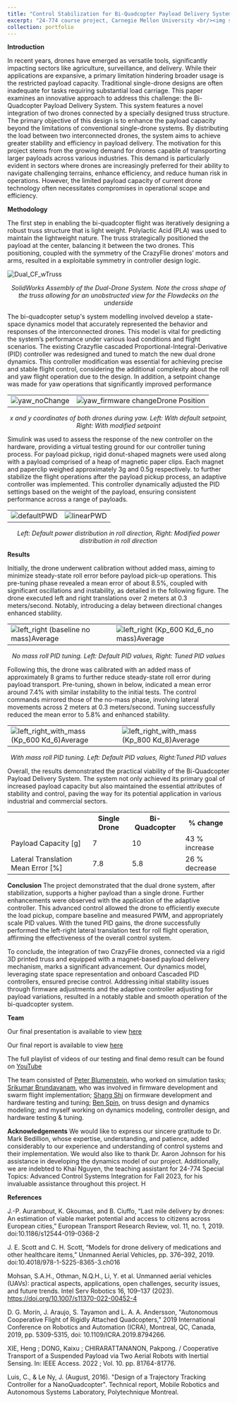 ```yaml
---
title: "Control Stabilization for Bi-Quadcopter Payload Delivery System"
excerpt: "24-774 course project, Carnegie Mellon University <br/><img src='images/ACSI_project/coverimage_1000x500.jpg'>"
collection: portfolio
---
```


**Introduction**

In recent years, drones have emerged as versatile tools, significantly impacting sectors like agriculture, surveillance, and delivery. While their applications are expansive, a primary limitation hindering broader usage is the restricted payload capacity. Traditional single-drone designs are often inadequate for tasks requiring substantial load carriage. This paper examines an innovative approach to address this challenge: the Bi-Quadcopter Payload Delivery System. This system features a novel integration of two drones connected by a specially designed truss structure. The primary objective of this design is to enhance the payload capacity beyond the limitations of conventional single-drone systems. By distributing the load between two interconnected drones, the system aims to achieve greater stability and efficiency in payload delivery. The motivation for this project stems from the growing demand for drones capable of transporting larger payloads across various industries. This demand is particularly evident in sectors where drones are increasingly preferred for their ability to navigate challenging terrains, enhance efficiency, and reduce human risk in operations. However, the limited payload capacity of current drone technology often necessitates compromises in operational scope and efficiency.


**Methodology**

The first step in enabling the bi-quadcopter flight was iteratively designing a robust truss structure that is light weight. Polylactic Acid (PLA) was used to maintain the lightweight nature. The truss strategically positioned the payload at the center, balancing it between the two drones. This positioning, coupled with the symmetry of the CrazyFlie drones’ motors and arms, resulted in a exploitable symmetry in controller design logic. 

<img src='images/ACSI_project/Dual_CF_wTruss.png' alt="Dual_CF_wTruss" class="center">
<p style="text-align:center"> <i>SolidWorks Assembly of the Dual-Drone System. Note the cross shape of the truss allowing for an unobstructed view for the Flowdecks on the underside</i></p>



The bi-quadcopter setup's system modelling involved develop a state-space dynamics model that accurately represented the behavior and responses of the interconnected drones. This model is vital for predicting the system’s performance under various load conditions and flight scenarios. The existing Crazyflie cascaded Proportional-Integral-Derivative (PID) controller was redesigned and tuned to match the new dual drone dynamics. This controller modification was essential for achieving precise and stable flight control, considering the additional complexity about the roll and yaw flight operation due to the design. In addition, a setpoint change was made for yaw operations that significantly improved performance

<div style="text-align: center;">
<table border="0">
 <tr>
  <td><img src='images/ACSI_project/yaw_noChange.png' alt="yaw_noChange" class="center"></td>
  <td><img src='images/ACSI_project/yaw_firmware changeDrone Position.png' alt="yaw_firmware changeDrone Position" class="center"></td>
 </tr>
</table>
</div>

<p style="text-align:center"> <i>x and y coordinates of both drones during yaw. Left: With default setpoint, Right: With modified setpoint</i></p>

Simulink was used to assess the response of the new controller on the hardware, providing a virtual testing ground for our controller tuning process. For payload pickup, rigid donut-shaped magnets were used along with a payload comprised of a heap of magnetic paper clips. Each magnet and paperclip weighed approximately 3g and 0.5g respectively. to further stabilize the flight operations after the payload pickup process, an adaptive controller was implemented. This controller dynamically adjusted the PID settings based on the weight of the payload, ensuring consistent performance across a range of payloads.

<div style="text-align: center;">
<table border="0">
 <tr>
  <td><img src='images/ACSI_project/defaultPWD.png' alt="defaultPWD" class="center"></td>
  <td><img src='images/ACSI_project/linearPWD.png' alt="linearPWD" class="center"></td>
 </tr>
</table>
</div>

<p style="text-align:center"> <i>Left: Default power distribution in roll direction, Right: Modified power distribution in roll direction</i></p>


**Results**

Initially, the drone underwent calibration without added mass, aiming to minimize steady-state roll error before payload pick-up operations. This pre-tuning phase revealed a mean error of about 8.5%, coupled with significant oscillations and instability, as detailed in the following figure. The drone executed left and right translations over 2 meters at 0.3 meters/second. Notably, introducing a delay between directional changes enhanced stability.

<div style="text-align: center;">
<table border="0">
 <tr>
  <td><img src='images/ACSI_project/left_right (baseline no mass)Average.png' alt="left_right (baseline no mass)Average" class="center"></td>
  <td><img src='images/ACSI_project/left_right (Kp_600 Kd_6_no mass)Average.png' alt="left_right (Kp_600 Kd_6_no mass)Average" class="center"></td>
 </tr>
</table>
</div>

<p style="text-align:center"> <i>No mass roll PID tuning. Left: Default PID values, Right: Tuned PID values</i></p>

Following this, the drone was calibrated with an added mass of approximately 8 grams to further reduce steady-state roll error during payload transport. Pre-tuning, shown in below, indicated a mean error around 7.4% with similar instability to the initial tests. The control commands mirrored those of the no-mass phase, involving lateral movements across 2 meters at 0.3 meters/second. Tuning successfully reduced the mean error to 5.8% and enhanced stability.

<div style="text-align: center;">
<table border="0">
 <tr>
  <td><img src='images/ACSI_project/left_right_with_mass (Kp_600 Kd_6)Average.png' alt="left_right_with_mass (Kp_600 Kd_6)Average" class="center"></td>
  <td><img src='images/ACSI_project/left_right_with_mass (Kp_800 Kd_8)Average.png' alt="left_right_with_mass (Kp_800 Kd_8)Average" class="center"></td>
 </tr>
</table>
</div>

<p style="text-align:center"> <i>With mass roll PID tuning. Left: Default PID values, Right:Tuned PID values</i></p>

Overall, the results demonstrated the practical viability of the Bi-Quadcopter Payload Delivery System. The system not only achieved its primary goal of increased payload capacity but also maintained the essential attributes of stability and control, paving the way for its potential application in various industrial and commercial sectors.

<div style="text-align: center;">
<table>
  <tr>
    <th></th>
    <th>Single Drone</th>
    <th>Bi-Quadcopter</th>
    <th>% change</th>
  </tr>
  <tr>
    <td>Payload Capacity [g]</td>
    <td>7</td>
    <td>10</td>
    <td>43 % increase</td>
  </tr>
  <tr>
    <td>Lateral Translation Mean Error [%]</td>
    <td>7.8</td>
    <td>5.8</td>
    <td>26 % decrease</td>
  </tr>
</table>
</div>


**Conclusion**
The project demonstrated that the dual drone system, after stabilization, supports a higher payload than a single drone. Further enhancements were observed with the application of the adaptive controller. This advanced control allowed the drone to efficiently execute the load pickup, compare baseline and measured PWM, and appropriately scale PID values. With the tuned PID gains, the drone successfully performed the left-right lateral translation test for roll flight operation, affirming the effectiveness of the overall control system.

To conclude, the integration of two CrazyFlie drones, connected via a rigid 3D printed truss and equipped with a magnet-based payload delivery mechanism, marks a significant advancement. Our dynamics model, leveraging state space representation and onboard Cascaded PID controllers, ensured precise control. Addressing initial stability issues through firmware adjustments and the adaptive controller adjusting for payload variations, resulted in a notably stable and smooth operation of the bi-quadcopter system.


**Team**

Our final presentation is available to view <a href="https://drive.google.com/file/d/1bT4KMnsltgcpMdeA26Qo8Tf2k_ncgda_/view?usp=sharing">here</a>


Our final report is available to view <a href="https://github.com/hhpamu/ACSI_dual_drone/blob/main/ACSI_Final_Report_revised.pdf">here</a>


The full playlist of videos of our testing and final demo result can be found on <a href="https://www.youtube.com/playlist?list=PLhjMVMo-iKefzUKCguJFhuCKCUdmlcipk" target="_blank">YouTube</a> 


The team consisted of <a href="https://www.linkedin.com/in/peter-blumenstein-59599011a/">Peter Blumenstein</a>, who worked on simulation tasks; <a href="https://www.linkedin.com/in/sribru/">Srikumar Brundavanam</a>, who was involved in firmware development and swarm flight implementation; <a href="https://www.linkedin.com/in/steven-shi-272b2b168/">Shang Shi</a> on firmware development and hardware testing and tuning; <a href="https://www.linkedin.com/in/ben-spin-71640b1a5/">Ben Spin</a>, on truss design and dynamics modeling; and myself working on dynamics modeling, controller design, and hardware testing & tuning.


**Acknowledgements**
We would like to express our sincere gratitude to Dr. Mark Bedillion, whose expertise, understanding, and patience, added considerably to our experience and understanding of control systems and their implementation. 
We would also like to thank Dr. Aaron Johnson for his assistance in developing the dynamics model of our project.
Additionally, we are indebted to Khai Nguyen, the teaching assistant for 24-774 Special Topics: Advanced Control Systems Integration for Fall 2023, for his invaluable assistance throughout this project. H


**References**

J.-P. Aurambout, K. Gkoumas, and B. Ciuffo, “Last mile delivery by drones: An estimation of viable market potential and access to citizens across European cities,” European Transport Research Review, vol. 11, no. 1, 2019. doi:10.1186/s12544-019-0368-2 


J. E. Scott and C. H. Scott, “Models for drone delivery of medications and other healthcare items,” Unmanned Aerial Vehicles, pp. 376–392, 2019. doi:10.4018/978-1-5225-8365-3.ch016 


Mohsan, S.A.H., Othman, N.Q.H., Li, Y. et al. Unmanned aerial vehicles (UAVs): practical aspects, applications, open challenges, security issues, and future trends. Intel Serv Robotics 16, 109–137 (2023). https://doi.org/10.1007/s11370-022-00452-4


D. G. Morín, J. Araujo, S. Tayamon and L. A. A. Andersson, "Autonomous Cooperative Flight of Rigidly Attached Quadcopters," 2019 International Conference on Robotics and Automation (ICRA), Montreal, QC, Canada, 2019, pp. 5309-5315, doi: 10.1109/ICRA.2019.8794266.


XIE, Heng ; DONG, Kaixu ; CHIRARATTANANON, Pakpong. / Cooperative Transport of a Suspended Payload via Two Aerial Robots with Inertial Sensing. In: IEEE Access. 2022 ; Vol. 10. pp. 81764-81776.


Luis, C., \& Le Ny, J. (August, 2016). "Design of a Trajectory Tracking Controller for a
NanoQuadcopter". Technical report, Mobile Robotics and Autonomous Systems Laboratory, Polytechnique Montreal. 

